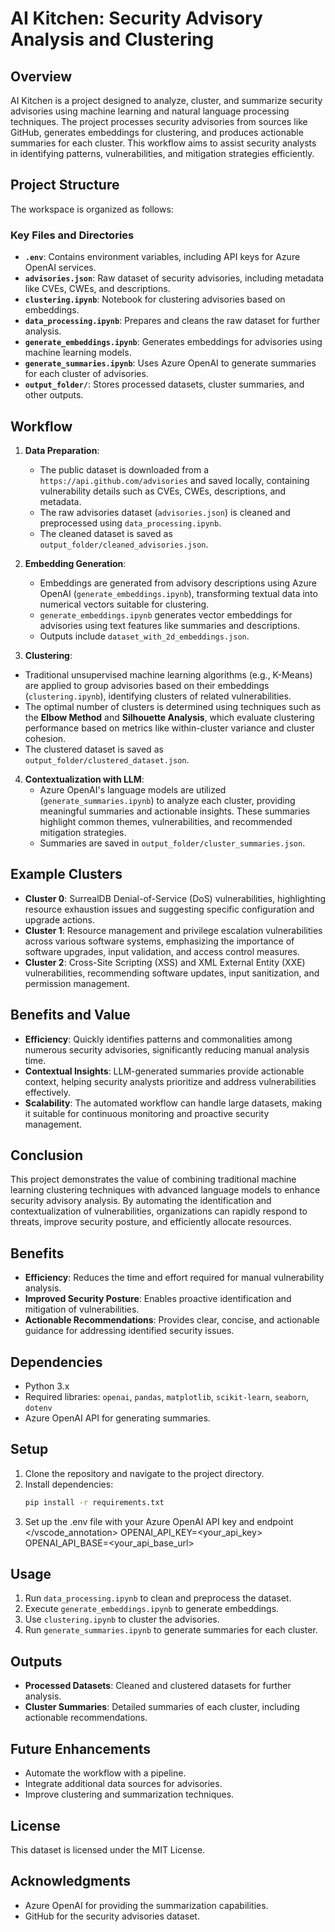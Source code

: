 # AI Kitchen: Security Advisory Analysis and Clustering

## Overview
AI Kitchen is a project designed to analyze, cluster, and summarize security advisories using machine learning and natural language processing techniques. The project processes security advisories from sources like GitHub, generates embeddings for clustering, and produces actionable summaries for each cluster. This workflow aims to assist security analysts in identifying patterns, vulnerabilities, and mitigation strategies efficiently.

## Project Structure
The workspace is organized as follows:


### Key Files and Directories
- **`.env`**: Contains environment variables, including API keys for Azure OpenAI services.
- **`advisories.json`**: Raw dataset of security advisories, including metadata like CVEs, CWEs, and descriptions.
- **`clustering.ipynb`**: Notebook for clustering advisories based on embeddings.
- **`data_processing.ipynb`**: Prepares and cleans the raw dataset for further analysis.
- **`generate_embeddings.ipynb`**: Generates embeddings for advisories using machine learning models.
- **`generate_summaries.ipynb`**: Uses Azure OpenAI to generate summaries for each cluster of advisories.
- **`output_folder/`**: Stores processed datasets, cluster summaries, and other outputs.

## Workflow
1. **Data Preparation**:
   - The public dataset is downloaded from a `https://api.github.com/advisories` and saved locally, containing vulnerability details such as CVEs, CWEs, descriptions, and metadata.
   - The raw advisories dataset (`advisories.json`) is cleaned and preprocessed using `data_processing.ipynb`.
   - The cleaned dataset is saved as `output_folder/cleaned_advisories.json`.

2. **Embedding Generation**:
   - Embeddings are generated from advisory descriptions using Azure OpenAI (`generate_embeddings.ipynb`), transforming textual data into numerical vectors suitable for clustering.
   - `generate_embeddings.ipynb` generates vector embeddings for advisories using text features like summaries and descriptions.
   - Outputs include `dataset_with_2d_embeddings.json`.

3. **Clustering**:
  - Traditional unsupervised machine learning algorithms (e.g., K-Means) are applied to group advisories based on their embeddings (`clustering.ipynb`), identifying clusters of related vulnerabilities.
   - The optimal number of clusters is determined using techniques such as the **Elbow Method** and **Silhouette Analysis**, which evaluate clustering performance based on metrics like within-cluster variance and cluster cohesion.
   - The clustered dataset is saved as `output_folder/clustered_dataset.json`.

4. **Contextualization with LLM**:
   - Azure OpenAI's language models are utilized (`generate_summaries.ipynb`) to analyze each cluster, providing meaningful summaries and actionable insights. These summaries highlight common themes, vulnerabilities, and recommended mitigation strategies.
   - Summaries are saved in `output_folder/cluster_summaries.json`.

## Example Clusters
- **Cluster 0**: SurrealDB Denial-of-Service (DoS) vulnerabilities, highlighting resource exhaustion issues and suggesting specific configuration and upgrade actions.
- **Cluster 1**: Resource management and privilege escalation vulnerabilities across various software systems, emphasizing the importance of software upgrades, input validation, and access control measures.
- **Cluster 2**: Cross-Site Scripting (XSS) and XML External Entity (XXE) vulnerabilities, recommending software updates, input sanitization, and permission management.

## Benefits and Value
- **Efficiency**: Quickly identifies patterns and commonalities among numerous security advisories, significantly reducing manual analysis time.
- **Contextual Insights**: LLM-generated summaries provide actionable context, helping security analysts prioritize and address vulnerabilities effectively.
- **Scalability**: The automated workflow can handle large datasets, making it suitable for continuous monitoring and proactive security management.

## Conclusion
This project demonstrates the value of combining traditional machine learning clustering techniques with advanced language models to enhance security advisory analysis. By automating the identification and contextualization of vulnerabilities, organizations can rapidly respond to threats, improve security posture, and efficiently allocate resources.

## Benefits
- **Efficiency**: Reduces the time and effort required for manual vulnerability analysis.
- **Improved Security Posture**: Enables proactive identification and mitigation of vulnerabilities.
- **Actionable Recommendations**: Provides clear, concise, and actionable guidance for addressing identified security issues.

## Dependencies
- Python 3.x
- Required libraries: `openai`, `pandas`, `matplotlib`, `scikit-learn`, `seaborn`, `dotenv`
- Azure OpenAI API for generating summaries.

## Setup
1. Clone the repository and navigate to the project directory.
2. Install dependencies:
   ```bash
   pip install -r requirements.txt
3. Set up the .env file with your Azure OpenAI API key and endpoint
    </vscode_annotation> OPENAI_API_KEY=<your_api_key> OPENAI_API_BASE=<your_api_base_url>


## Usage
1. Run `data_processing.ipynb` to clean and preprocess the dataset.
2. Execute `generate_embeddings.ipynb` to generate embeddings.
3. Use `clustering.ipynb` to cluster the advisories.
4. Run `generate_summaries.ipynb` to generate summaries for each cluster.

## Outputs
- **Processed Datasets**: Cleaned and clustered datasets for further analysis.
- **Cluster Summaries**: Detailed summaries of each cluster, including actionable recommendations.

## Future Enhancements
- Automate the workflow with a pipeline.
- Integrate additional data sources for advisories.
- Improve clustering and summarization techniques.

## License
This dataset is licensed under the MIT License.

## Acknowledgments
- Azure OpenAI for providing the summarization capabilities.
- GitHub for the security advisories dataset.
